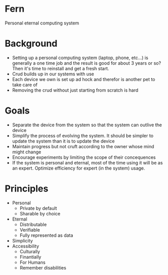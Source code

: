# Fern
Personal eternal computing system

# Background

* Setting up a personal computing system (laptop, phone, etc...)
  is generally a one time job and the result is good for about 3
  years or so? Then it's time to reinstall and get a fresh start.
* Crud builds up in our systems with use
* Each device we own is set up ad hock and therefor is another
  pet to take care of
* Removing the crud without just starting from scratch is hard

# Goals

* Separate the device from the system so that the system can
  outlive the device
* Simplify the process of evolving the system. It should be
  simpler to update the system than it is to update the device
* Maintain progress but not cruft according to the owner whose
  mind might change
* Encourage experiments by limiting the scope of their
  concequences
* If the system is personal and eternal, most of the time using it
  will be as an expert. Optimize efficiency for expert (in the
  system) usage.

# Principles

* Personal
  * Private by default
  * Sharable by choice
* Eternal
  * Distributable
  * Verifiable
  * Fully represented as data
* Simplicity
* Accessibility
  * Culturally
  * Finantially
  * For Humans
  * Remember disabilities
